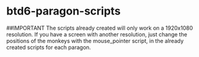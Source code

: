 # btd6-paragon-scripts

##IMPORTANT
The scripts already created will only work on a 1920x1080 resolution.
If you have a screen with another resolution, just change the positions of the monkeys with the mouse_pointer script, in the already created scripts for each paragon.
